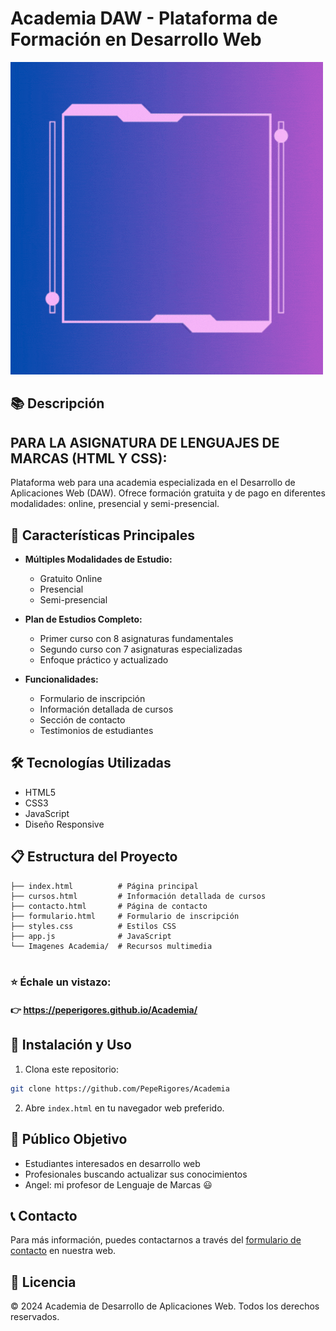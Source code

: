 # Academia DAW - Plataforma de Formación en Desarrollo Web

![Logo de la Academia](Imagenes%20Academia/Academy%20Logo.gif)

## 📚 Descripción

## PARA LA ASIGNATURA DE LENGUAJES DE MARCAS (HTML Y CSS):

Plataforma web para una academia especializada en el Desarrollo de Aplicaciones Web (DAW). Ofrece formación gratuita y de pago en diferentes modalidades: online, presencial y semi-presencial.

## 🎯 Características Principales

- **Múltiples Modalidades de Estudio:**
  - Gratuito Online
  - Presencial
  - Semi-presencial

- **Plan de Estudios Completo:**
  - Primer curso con 8 asignaturas fundamentales
  - Segundo curso con 7 asignaturas especializadas
  - Enfoque práctico y actualizado

- **Funcionalidades:**
  - Formulario de inscripción
  - Información detallada de cursos
  - Sección de contacto
  - Testimonios de estudiantes

## 🛠️ Tecnologías Utilizadas

- HTML5
- CSS3
- JavaScript
- Diseño Responsive

## 📋 Estructura del Proyecto

```
├── index.html          # Página principal
├── cursos.html         # Información detallada de cursos
├── contacto.html       # Página de contacto
├── formulario.html     # Formulario de inscripción
├── styles.css          # Estilos CSS
├── app.js              # JavaScript
└── Imagenes Academia/  # Recursos multimedia


```
### ⭐ Échale un vistazo:

#### 👉 https://peperigores.github.io/Academia/


## 🚀 Instalación y Uso

1. Clona este repositorio:
```bash
git clone https://github.com/PepeRigores/Academia
```

2. Abre `index.html` en tu navegador web preferido.

## 👥 Público Objetivo

- Estudiantes interesados en desarrollo web
- Profesionales buscando actualizar sus conocimientos
- Angel: mi profesor de Lenguaje de Marcas  😃 

## 📞 Contacto

Para más información, puedes contactarnos a través del [formulario de contacto](https://peperigores.github.io/Academia/contacto.html) en nuestra web.

## 📄 Licencia

© 2024 Academia de Desarrollo de Aplicaciones Web. Todos los derechos reservados. 
